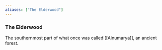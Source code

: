 ```yaml
---
aliases: ["The Elderwood"]
---
```


### The Elderwood

The southernmost part of what once was called [[Ainumarya]], an ancient forest. 



